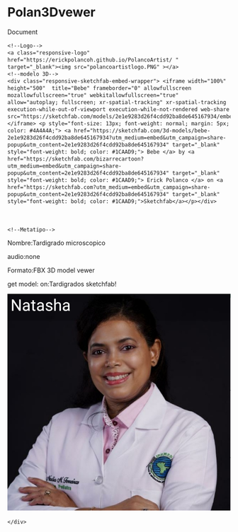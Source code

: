 # Polan3Dvewer
<!DOCTYPE html>
<html lang="en">
<head>
    <meta charset="UTF-8">
    <meta http-equiv="X-UA-Compatible" content="IE=edge">
    <meta name="viewport" content="width=device-width, initial-scale=1.0">
    <link rel="stylesheet" href="Polanco3Dversion.css"
    <title>Document</title>
</head>
<body >

    <!--Logo-->
    <a class="responsive-logo" href="https://erickpolancoh.github.io/PolancoArtist/ " target="_blank"><img src="polancoartistlogo.PNG" ></a>
    <!--modelo 3D-->
    <div class="responsive-sketchfab-embed-wrapper"> <iframe width="100%" height="500"  title="Bebe" frameborder="0" allowfullscreen mozallowfullscreen="true" webkitallowfullscreen="true" allow="autoplay; fullscreen; xr-spatial-tracking" xr-spatial-tracking execution-while-out-of-viewport execution-while-not-rendered web-share src="https://sketchfab.com/models/2e1e9283d26f4cdd92ba8de645167934/embed"> </iframe> <p style="font-size: 13px; font-weight: normal; margin: 5px; color: #4A4A4A;"> <a href="https://sketchfab.com/3d-models/bebe-2e1e9283d26f4cdd92ba8de645167934?utm_medium=embed&utm_campaign=share-popup&utm_content=2e1e9283d26f4cdd92ba8de645167934" target="_blank" style="font-weight: bold; color: #1CAAD9;"> Bebe </a> by <a href="https://sketchfab.com/bizarrecartoon?utm_medium=embed&utm_campaign=share-popup&utm_content=2e1e9283d26f4cdd92ba8de645167934" target="_blank" style="font-weight: bold; color: #1CAAD9;"> Erick Polanco </a> on <a href="https://sketchfab.com?utm_medium=embed&utm_campaign=share-popup&utm_content=2e1e9283d26f4cdd92ba8de645167934" target="_blank" style="font-weight: bold; color: #1CAAD9;">Sketchfab</a></p></div>



    <!--Metatipo-->
 <p loading="lazy">Nombre:<span loading="lazy">Tardigrado microscopico</span></p>
<p>audio:<span loading="lazy">none</span></p>
<p>Formato:<span loading="lazy">FBX 3D model vewer</span></p>
<p>get model: on:<span loading="lazy">Tardigrados sketchfab!</span></p>
      
<!--Guide-->
<div class="responsive" loading="lazy">
    <a  href="https://erickpolancoh.github.io/Guide/"><img src="Screenshot-natasha.jpg" ></a>
    
    </div>

<script src="playerid.js"></script>
      
</body>
</html>

